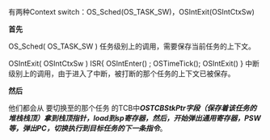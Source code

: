 有两种Context switch：OS_Sched(OS_TASK_SW)，OSIntExit(OSIntCtxSw)

**首先**

OS_Sched( OS_TASK_SW )
	任务级别上的调用，需要保存当前任务的上下文。

OSIntExit( OSIntCtxSw )    ISR{ OSIntEnter() ;  OSTimeTick();  OSIntExit()  }
	中断级别上的调用，由于进入了中断，被打断的那个任务的上下文已被保存。

**然后**

他们都会从 要切换至的那个任务 的TCB中***OSTCBStkPtr字段（保存着该任务的堆栈栈顶）拿到栈顶指针，load到sp寄存器，然后，开始弹出通用寄存器，PSW等，弹出PC，切换执行到目标任务的下一条指令***。

